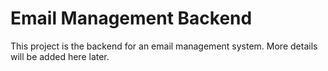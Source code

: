 # Email Management Backend

This project is the backend for an email management system.
More details will be added here later.

